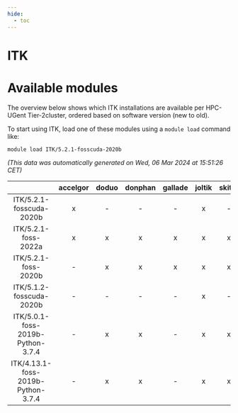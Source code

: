 ```yaml
---
hide:
  - toc
---
```


ITK
===

# Available modules


The overview below shows which ITK installations are available per HPC-UGent Tier-2cluster, ordered based on software version (new to old).

To start using ITK, load one of these modules using a `module load` command like:

```shell
module load ITK/5.2.1-fosscuda-2020b
```

*(This data was automatically generated on Wed, 06 Mar 2024 at 15:51:26 CET)*  

| |accelgor|doduo|donphan|gallade|joltik|skitty|
| :---: | :---: | :---: | :---: | :---: | :---: | :---: |
|ITK/5.2.1-fosscuda-2020b|x|-|-|-|x|-|
|ITK/5.2.1-foss-2022a|x|x|x|x|x|x|
|ITK/5.2.1-foss-2020b|-|x|x|x|x|x|
|ITK/5.1.2-fosscuda-2020b|-|-|-|-|x|-|
|ITK/5.0.1-foss-2019b-Python-3.7.4|-|x|x|-|x|x|
|ITK/4.13.1-foss-2019b-Python-3.7.4|-|x|x|-|x|x|
